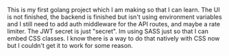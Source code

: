 This is my first golang project which I am making so that I can learn. The UI is not finished, the backend is finished but isn't using environment variables and I still need to add auth middleware for the API routes, and maybe a rate limiter. The JWT secret is just "secret". Im using SASS just so that I can embed CSS classes. I know there is a way to do that natively with CSS now but I couldn't get it to work for some reason.